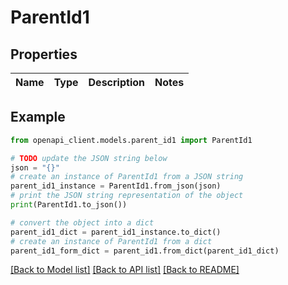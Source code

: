 # ParentId1


## Properties

Name | Type | Description | Notes
------------ | ------------- | ------------- | -------------

## Example

```python
from openapi_client.models.parent_id1 import ParentId1

# TODO update the JSON string below
json = "{}"
# create an instance of ParentId1 from a JSON string
parent_id1_instance = ParentId1.from_json(json)
# print the JSON string representation of the object
print(ParentId1.to_json())

# convert the object into a dict
parent_id1_dict = parent_id1_instance.to_dict()
# create an instance of ParentId1 from a dict
parent_id1_form_dict = parent_id1.from_dict(parent_id1_dict)
```
[[Back to Model list]](../README.md#documentation-for-models) [[Back to API list]](../README.md#documentation-for-api-endpoints) [[Back to README]](../README.md)



